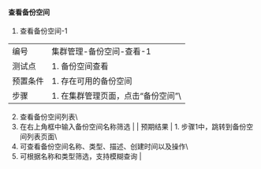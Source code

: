 #### 查看备份空间

1. 查看备份空间-1

|||
| ---- | ---- |
| 编号 | 集群管理-备份空间-查看-1 |
| 测试点 | 1. 备份空间查看 |
| 预置条件 | 1. 存在可用的备份空间 |
| 步骤 | 1. 在集群管理页面，点击“备份空间”\
2. 查看备份空间列表\
3. 在右上角框中输入备份空间名称筛选 |
| 预期结果 | 1. 步骤1中，跳转到备份空间列表页面\
2. 可查看备份空间名称、类型、描述、创建时间以及操作\
3. 可根据名称和类型筛选，支持模糊查询 |
